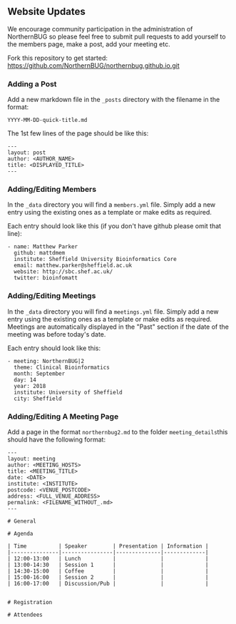 ## Website Updates
We encourage community participation in the administration of NorthernBUG 
so please feel free to submit pull requests to add yourself to the members 
page, make a post, add your meeting etc.

Fork this repository to get started:
https://github.com/NorthernBUG/northernbug.github.io.git

### Adding a Post
Add a new markdown file in the `_posts` directory with the filename in the format:

```
YYYY-MM-DD-quick-title.md
```

The 1st few lines of the page should be like this:
```
---
layout: post
author: <AUTHOR_NAME>
title: <DISPLAYED_TITLE>
---
```

### Adding/Editing Members
In the `_data` directory you will find a `members.yml` file. Simply add a new entry
using the existing ones as a template or make edits as required.

Each entry should look like this (if you don't have github please omit that line):

```
- name: Matthew Parker
  github: mattdmem
  institute: Sheffield University Bioinformatics Core
  email: matthew.parker@sheffield.ac.uk
  website: http://sbc.shef.ac.uk/
  twitter: bioinfomatt
```

### Adding/Editing Meetings
In the `_data` directory you will find a `meetings.yml` file. Simply add a new entry
using the existing ones as a template or make edits as required. Meetings are automatically
displayed in the "Past" section if the date of the meeting was before today's date.

Each entry should look like this:

```
- meeting: NorthernBUG|2
  theme: Clinical Bioinformatics
  month: September
  day: 14
  year: 2018
  institute: University of Sheffield
  city: Sheffield
```

### Adding/Editing A Meeting Page
Add a page in the format `northernbug2.md` to the folder `meeting_details`this should have the following format:

```
---
layout: meeting
author: <MEETING_HOSTS>
title: <MEETING_TITLE>
date: <DATE>
institute: <INSTITUTE>
postcode: <VENUE_POSTCODE>
address: <FULL_VENUE_ADDRESS>
permalink: <FILENAME_WITHOUT_.md> 
---

# General

# Agenda

| Time          | Speaker        | Presentation | Information |
|---------------|----------------|--------------|-------------|
| 12:00-13:00   | Lunch          |              |             |
| 13:00-14:30   | Session 1      |              |             |
| 14:30-15:00   | Coffee         |              |             |
| 15:00-16:00   | Session 2      |              |             |
| 16:00-17:00   | Discussion/Pub |              |             |


# Registration

# Attendees

```
